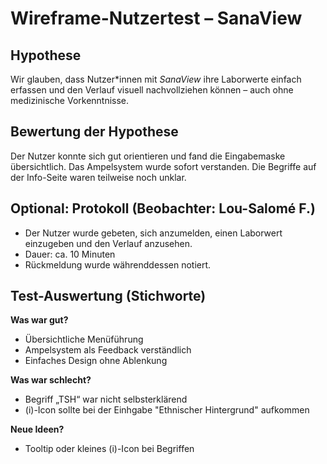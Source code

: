 # Wireframe-Nutzertest – SanaView

## Hypothese
Wir glauben, dass Nutzer*innen mit *SanaView* ihre Laborwerte einfach erfassen und den Verlauf visuell nachvollziehen können – auch ohne medizinische Vorkenntnisse.

## Bewertung der Hypothese
Der Nutzer konnte sich gut orientieren und fand die Eingabemaske übersichtlich. Das Ampelsystem wurde sofort verstanden. Die Begriffe auf der Info-Seite waren teilweise noch unklar.

## Optional: Protokoll (Beobachter: Lou-Salomé F.)
- Der Nutzer wurde gebeten, sich anzumelden, einen Laborwert einzugeben und den    Verlauf anzusehen.
- Dauer: ca. 10 Minuten
- Rückmeldung wurde währenddessen notiert.

## Test-Auswertung (Stichworte)

**Was war gut?**  
- Übersichtliche Menüführung  
- Ampelsystem als Feedback verständlich  
- Einfaches Design ohne Ablenkung  

**Was war schlecht?**  
- Begriff „TSH“ war nicht selbsterklärend  
- (i)-Icon sollte bei der Einhgabe "Ethnischer Hintergrund" aufkommen


**Neue Ideen?**  
- Tooltip oder kleines (i)-Icon bei Begriffen    
